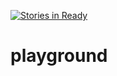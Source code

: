 [![Stories in Ready](https://badge.waffle.io/markluxton/playground.png?label=ready&title=Ready)](http://waffle.io/markluxton/playground)

# playground
